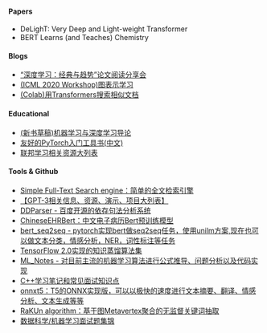#### Papers
- DeLighT: Very Deep and Light-weight Transformer
- BERT Learns (and Teaches) Chemistry

#### Blogs
- [“深度学习：经典与趋势”论文阅读分享会](http://rosanneliu.com/dlct/)
- [(ICML 2020 Workshop)图表示学习](https://slideslive.com/icml-2020/graph-representation-learning-and-beyond-grl)
- [(Colab)用Transformers搜索相似文档](https://colab.research.google.com/drive/1DfJtwWBmgB2dbTHxzBA4NqnjDP6ux4BF?usp=sharing)

#### Educational
- [(新书草稿)机器学习与深度学习导论](https://sebastianraschka.com/blog/2020/intro-to-dl-ch01.html)
- [友好的PyTorch入门工具书(中文)](https://github.com/lyhue1991/eat_pytorch_in_20_days)
- [联邦学习相关资源大列表](https://github.com/chaoyanghe/Awesome-Federated-Learning)

#### Tools & Github
- [Simple Full-Text Search engine：简单的全文检索引擎](https://github.com/akrylysov/simplefts)
- [【GPT-3相关信息、资源、演示、项目大列表】](https://github.com/sw-yx/gpt3-list)
- [DDParser - 百度开源的依存句法分析系统](https://github.com/baidu/DDParser)
- [ChineseEHRBert：中文电子病历Bert预训练模型](https://github.com/GanjinZero/ChineseEHRBert)
- [bert_seq2seq - pytorch实现bert做seq2seq任务，使用unilm方案,现在也可以做文本分类，情感分析，NER，词性标注等任务](https://github.com/920232796/bert_seq2seq)
- [TensorFlow 2.0实现的知识蒸馏算法集](https://github.com/sseung0703/Knowledge_distillation_via_TF2.0)
- [ML_Notes - 对目前主流的机器学习算法进行公式推导、问题分析以及代码实现](https://github.com/zhulei227/ML_Notes)
- [C++学习笔记和常见面试知识点](https://github.com/nwpuhq/AwesomeCpp)
- [onnxt5：T5的ONNX实现版，可以以极快的速度进行文本摘要、翻译、情感分析、文本生成等等](https://github.com/abelriboulot/onnxt5)
- [RaKUn algorithm：基于图Metavertex聚合的无监督关键词抽取](https://github.com/SkBlaz/rakun)
- [数据科学/机器学习面试题集锦](https://github.com/rbhatia46/Data-Science-Interview-Resources)